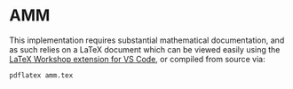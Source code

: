 <!--- cspell:word pdflatex -->

# AMM

This implementation requires substantial mathematical documentation, and as such
relies on a LaTeX document which can be viewed easily using the
[LaTeX Workshop extension for VS Code], or compiled from source via:

```sh
pdflatex amm.tex
```

[latex workshop extension for vs code]: https://marketplace.visualstudio.com/items?itemName=James-Yu.latex-workshop
